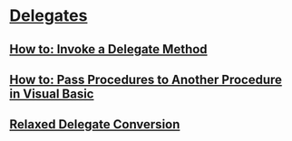 # [Delegates](delegates.md)
## [How to: Invoke a Delegate Method](how-to-invoke-a-delegate-method.md)
## [How to: Pass Procedures to Another Procedure in Visual Basic](how-to-pass-procedures-to-another-procedure.md)
## [Relaxed Delegate Conversion](relaxed-delegate-conversion.md)
